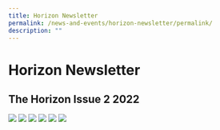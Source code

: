 ```yaml
---
title: Horizon Newsletter
permalink: /news-and-events/horizon-newsletter/permalink/
description: ""
---
```

Horizon Newsletter
==================

The Horizon Issue 2 2022
------------------------
![](/images/news1.jpg)
![](/images/news2.jpg)
![](/images/news3.jpg)
![](/images/news4.jpg)
![](/images/news5.jpg)
![](/images/new6.jpg)